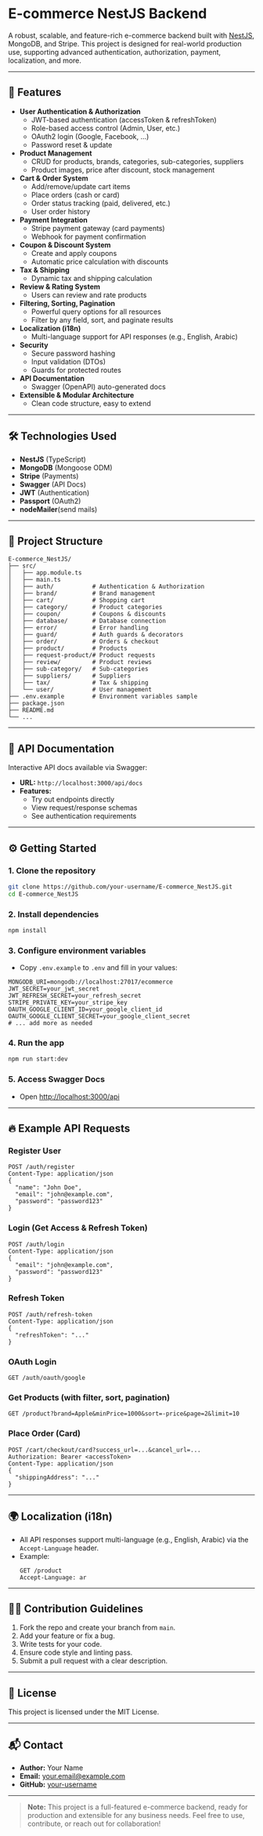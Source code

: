 # E-commerce NestJS Backend

A robust, scalable, and feature-rich e-commerce backend built with [NestJS](https://nestjs.com/), MongoDB, and Stripe. This project is designed for real-world production use, supporting advanced authentication, authorization, payment, localization, and more.

---

## 🚀 Features

- **User Authentication & Authorization**
  - JWT-based authentication (accessToken & refreshToken)
  - Role-based access control (Admin, User, etc.)
  - OAuth2 login (Google, Facebook, ...)
  - Password reset & update
- **Product Management**
  - CRUD for products, brands, categories, sub-categories, suppliers
  - Product images, price after discount, stock management
- **Cart & Order System**
  - Add/remove/update cart items
  - Place orders (cash or card)
  - Order status tracking (paid, delivered, etc.)
  - User order history
- **Payment Integration**
  - Stripe payment gateway (card payments)
  - Webhook for payment confirmation
- **Coupon & Discount System**
  - Create and apply coupons
  - Automatic price calculation with discounts
- **Tax & Shipping**
  - Dynamic tax and shipping calculation
- **Review & Rating System**
  - Users can review and rate products
- **Filtering, Sorting, Pagination**
  - Powerful query options for all resources
  - Filter by any field, sort, and paginate results
- **Localization (i18n)**
  - Multi-language support for API responses (e.g., English, Arabic)
- **Security**
  - Secure password hashing
  - Input validation (DTOs)
  - Guards for protected routes
- **API Documentation**
  - Swagger (OpenAPI) auto-generated docs
- **Extensible & Modular Architecture**
  - Clean code structure, easy to extend


---

## 🛠️ Technologies Used
- **NestJS** (TypeScript)
- **MongoDB** (Mongoose ODM)
- **Stripe** (Payments)
- **Swagger** (API Docs)
- **JWT** (Authentication)
- **Passport** (OAuth2)
- **nodeMailer**(send mails)

---

## 📂 Project Structure

```
E-commerce_NestJS/
├── src/
│   ├── app.module.ts
│   ├── main.ts
│   ├── auth/           # Authentication & Authorization
│   ├── brand/          # Brand management
│   ├── cart/           # Shopping cart
│   ├── category/       # Product categories
│   ├── coupon/         # Coupons & discounts
│   ├── database/       # Database connection
│   ├── error/          # Error handling
│   ├── guard/          # Auth guards & decorators
│   ├── order/          # Orders & checkout
│   ├── product/        # Products
│   ├── request-product/# Product requests
│   ├── review/         # Product reviews
│   ├── sub-category/   # Sub-categories
│   ├── suppliers/      # Suppliers
│   ├── tax/            # Tax & shipping
│   └── user/           # User management
├── .env.example        # Environment variables sample
├── package.json
├── README.md
└── ...
```

---

## 📖 API Documentation

Interactive API docs available via Swagger:

- **URL:** `http://localhost:3000/api/docs`
- **Features:**
  - Try out endpoints directly
  - View request/response schemas
  - See authentication requirements

---

## ⚙️ Getting Started

### 1. Clone the repository
```bash
git clone https://github.com/your-username/E-commerce_NestJS.git
cd E-commerce_NestJS
```

### 2. Install dependencies
```bash
npm install
```

### 3. Configure environment variables
- Copy `.env.example` to `.env` and fill in your values:

```
MONGODB_URI=mongodb://localhost:27017/ecommerce
JWT_SECRET=your_jwt_secret
JWT_REFRESH_SECRET=your_refresh_secret
STRIPE_PRIVATE_KEY=your_stripe_key
OAUTH_GOOGLE_CLIENT_ID=your_google_client_id
OAUTH_GOOGLE_CLIENT_SECRET=your_google_client_secret
# ... add more as needed
```

### 4. Run the app
```bash
npm run start:dev
```

### 5. Access Swagger Docs
- Open [http://localhost:3000/api](http://localhost:3000/api)

---

## 🔥 Example API Requests

### Register User
```http
POST /auth/register
Content-Type: application/json
{
  "name": "John Doe",
  "email": "john@example.com",
  "password": "password123"
}
```

### Login (Get Access & Refresh Token)
```http
POST /auth/login
Content-Type: application/json
{
  "email": "john@example.com",
  "password": "password123"
}
```

### Refresh Token
```http
POST /auth/refresh-token
Content-Type: application/json
{
  "refreshToken": "..."
}
```

### OAuth Login
```http
GET /auth/oauth/google
```

### Get Products (with filter, sort, pagination)
```http
GET /product?brand=Apple&minPrice=1000&sort=-price&page=2&limit=10
```

### Place Order (Card)
```http
POST /cart/checkout/card?success_url=...&cancel_url=...
Authorization: Bearer <accessToken>
Content-Type: application/json
{
  "shippingAddress": "..."
}
```

---

## 🌍 Localization (i18n)
- All API responses support multi-language (e.g., English, Arabic) via the `Accept-Language` header.
- Example:
  ```http
  GET /product
  Accept-Language: ar
  ```

---

## 🧑‍💻 Contribution Guidelines
1. Fork the repo and create your branch from `main`.
2. Add your feature or fix a bug.
3. Write tests for your code.
4. Ensure code style and linting pass.
5. Submit a pull request with a clear description.

---

## 📄 License

This project is licensed under the MIT License.

---

## 📬 Contact
- **Author:** Your Name
- **Email:** your.email@example.com
- **GitHub:** [your-username](https://github.com/your-username)

---

> **Note:** This project is a full-featured e-commerce backend, ready for production and extensible for any business needs. Feel free to use, contribute, or reach out for collaboration!
